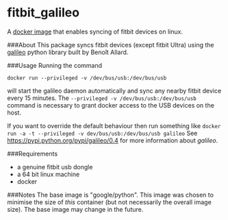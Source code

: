fitbit_galileo
==============

A [docker image](http://https://www.docker.io/) that enables syncing of fitbit devices on linux.

###About
This package syncs fitbit devices (except fitbit Ultra) using the [galileo](https://pypi.python.org/pypi/galileo/0.4) python library built by Benoît Allard.

###Usage
Running the command

`docker run --privileged -v /dev/bus/usb:/dev/bus/usb`

will start the galileo daemon automatically and sync any nearby fitbit device every 15 minutes. The `--privileged -v /dev/bus/usb:/dev/bus/usb` command is necessary to grant docker access to the USB devices on the host.

If you want to override the default behaviour then run something like 
`docker run -a -t --privileged -v dev/bus/usb:/dev/bus/usb galileo`
See https://pypi.python.org/pypi/galileo/0.4 for more information about 
*galileo*.

###Requirements
- a genuine fitbit usb dongle
- a 64 bit linux machine
- docker

###Notes
The base image is "google/python". This image was chosen to minimise the size of *this* container (but not necessarily the overall image size). The base image may change in the future. 
